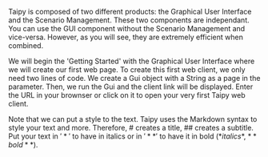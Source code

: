 Taipy is composed of two different products: the Graphical User Interface and the Scenario Management. These two components are independant. You can use the GUI component without the Scenario Management and vice-versa. However, as you will see, they are extremely efficient when combined.

We will begin the 'Getting Started' with the Graphical User Interface where we will create our first web page. To create this first web client, we only need two lines of code. We create a Gui object with a String as a page in the parameter. Then, we run the Gui and the client link will be displayed. Enter the URL in your brownser or click on it to open your very first Taipy web client.

Note that we can put a style to the text. Taipy uses the Markdown syntax to style your text and more. Therefore, # creates a title, ## creates a subtitle. Put your text in $'*'$ to have in italics or in $'**'$ to have it in bold ($*italics*$, $**bold**$).
